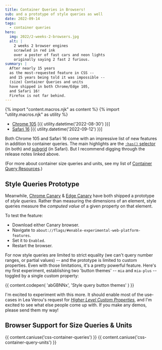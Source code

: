 ```yaml
---
title: Container Queries in Browsers!
sub: and a prototype of style queries as well
date: 2022-09-14
tags:
  - container queries
hero:
  img: 2022/2-weeks-2-browsers.jpg
  alt: |
    2 weeks 2 browser engines
    scrawled in red ink
    over a poster of fast cars and neon lights
    originally saying 2 fast 2 furious.
summary: |
  After nearly 15 years
  as the most-requested feature in CSS --
  and 15 years being told it was impossible --
  (size) Container Queries and units
  have shipped in both Chrome/Edge 105,
  and Safari 16!
  Firefox is not far behind.
---
```


{% import "content.macros.njk" as content %}
{% import "utility.macros.njk" as utility %}

- [Chrome 105](https://developer.chrome.com/blog/new-in-chrome-105/)
  [{{ utility.datetime('2022-08-30') }}]
- [Safari 16](https://webkit.org/blog/13152/webkit-features-in-safari-16-0/)
  [{{ utility.datetime('2022-09-12') }}]

Both Chrome 105
and Safari 16
come with an impressive list
of new features
in addition to container queries.
The main highlights are the
[`:has()` selector](https://developer.mozilla.org/en-US/docs/Web/CSS/:has)
(in both) and
[subgrid](https://developer.mozilla.org/en-US/docs/Web/CSS/CSS_Grid_Layout/Subgrid)
(in Safari).
But I recommend digging through
the release notes linked above.

(For more about container size
queries and units,
see my list of
[Container Query Resources](/specs/contain-3/#resources).)

## Style Queries Prototype

Meanwhile,
[Chrome Canary](https://www.google.com/chrome/canary/)
&
[Edge Canary](https://www.microsoftedgeinsider.com/en-us/download)
have both shipped a prototype
of _style queries_.
Rather than measuring the dimensions
of an element,
style queries measure the
_computed value_ of a given property
on that element.

To test the feature:
- Download either Canary browser.
- Navigate to `about://flags/#enable-experimental-web-platform-features`.
- Set it to `Enabled`.
- Restart the browser.

For now
style queries are limited to strict equality
(we can't query number ranges,
or partial values) --
and the prototype is limited to
custom properties.
Even with those limitations,
it's a pretty powerful feature.
Here's my first experiment,
establishing two 'button themes' --
`mia` and `mia-plus` --
toggled by a single custom property:

{{ content.codepen(
  'abGBNNx',
  'Style query button themes'
) }}

I'm excited to experiment with this more.
It should enable most of the use-cases
in Lea Verou's request for
[_Higher Level Custom Properties_](https://github.com/w3c/csswg-drafts/issues/5624),
and I'm excited to see
what else people come up with.
If you make any demos,
please send them my way!

## Browser Support for Size Queries & Units

{{ content.caniuse('css-container-queries') }}
{{ content.caniuse('css-container-query-units') }}
